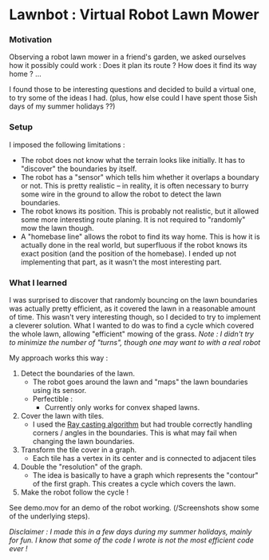 # Lawnbot : Virtual Robot Lawn Mower

### Motivation
Observing a robot lawn mower in a friend's garden, we asked ourselves how it possibly could work : Does it plan its route ? How does it find its way home ? …

I found those to be interesting questions and decided to build a virtual one, to try some of the ideas I had. (plus, how else could I have spent those 5ish days of my summer holidays ??)

### Setup
I imposed the following limitations :

* The robot does not know what the terrain looks like initially. It has to "discover" the boundaries by itself.
* The robot has a "sensor" which tells him whether it overlaps a boundary or not. This is pretty realistic – in reality, it is often necessary to burry some wire in the ground to allow the robot to detect the lawn boundaries.
* The robot knows its position. This is probably not realistic, but it allowed some more interesting route planing. It is not required to "randomly" mow the lawn though.
* A "homebase line" allows the robot to find its way home. This is how it is actually done in the real world, but superfluous if the robot knows its exact position (and the position of the homebase). I ended up not implementing that part, as it wasn't the most interesting part.

### What I learned

I was surprised to discover that randomly bouncing on the lawn boundaries was actually pretty efficient, as it covered the lawn in a reasonable amount of time. This wasn't very interesting though, so I decided to try to implement a cleverer solution. What I wanted to do was to find a cycle which covered the whole lawn, allowing "efficient" mowing of the grass. *Note : I didn't try to minimize the number of "turns", though one may want to with a real robot*

My approach works this way :

1. Detect the boundaries of the lawn.
	* The robot goes around the lawn and "maps" the lawn boundaries using its sensor.
	* Perfectible :
		* Currently only works for convex shaped lawns. 
2. Cover the lawn with tiles.
	* I used the [Ray casting algorithm](https://en.wikipedia.org/wiki/Point_in_polygon#Ray_casting_algorithm) but had trouble correctly handling corners / angles in the boundaries. This is what may fail when changing the lawn boundaries.
3. Transform the tile cover in a graph.
	* Each tile has a vertex in its center and is connected to adjacent tiles 
4. Double the "resolution" of the graph.
	* The idea is basically to have a graph which represents the "contour" of the first graph. This creates a cycle which covers the lawn.
5. Make the robot follow the cycle !

See demo.mov for an demo of the robot working. (/Screenshots show some of the underlying steps).

*Disclaimer : I made this in a few days during my summer holidays, mainly for fun. I know that some of the code I wrote is not the most efficient code ever !*